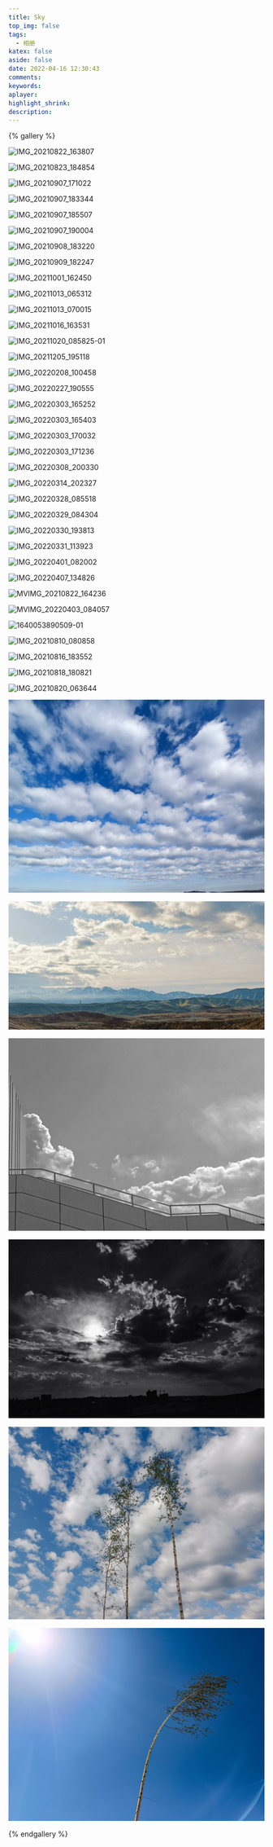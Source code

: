 ```yaml
---
title: Sky
top_img: false
tags:
  - 相册
katex: false
aside: false
date: 2022-04-16 12:30:43
comments:
keywords:
aplayer:
highlight_shrink:
description:
---
```



{% gallery %}

![IMG_20210822_163807](/gallery/sky/IMG_20210822_163807.jpg)

![IMG_20210823_184854](/gallery/sky/IMG_20210823_184854.jpg)

![IMG_20210907_171022](/gallery/sky/IMG_20210907_171022.jpg)

![IMG_20210907_183344](/gallery/sky/IMG_20210907_183344.jpg)

![IMG_20210907_185507](/gallery/sky/IMG_20210907_185507.jpg)

![IMG_20210907_190004](/gallery/sky/IMG_20210907_190004.jpg)

![IMG_20210908_183220](/gallery/sky/IMG_20210908_183220.jpg)

![IMG_20210909_182247](/gallery/sky/IMG_20210909_182247.jpg)

![IMG_20211001_162450](/gallery/sky/IMG_20211001_162450.jpg)

![IMG_20211013_065312](/gallery/sky/IMG_20211013_065312.jpg)

![IMG_20211013_070015](/gallery/sky/IMG_20211013_070015.jpg)

![IMG_20211016_163531](/gallery/sky/IMG_20211016_163531.jpg)

![IMG_20211020_085825-01](/gallery/sky/IMG_20211020_085825-01.jpeg)

![IMG_20211205_195118](/gallery/sky/IMG_20211205_195118.jpg)

![IMG_20220208_100458](/gallery/sky/IMG_20220208_100458.jpg)

![IMG_20220227_190555](/gallery/sky/IMG_20220227_190555.jpg)

![IMG_20220303_165252](/gallery/sky/IMG_20220303_165252.jpg)

![IMG_20220303_165403](/gallery/sky/IMG_20220303_165403.jpg)

![IMG_20220303_170032](/gallery/sky/IMG_20220303_170032.jpg)

![IMG_20220303_171236](/gallery/sky/IMG_20220303_171236.jpg)

![IMG_20220308_200330](/gallery/sky/IMG_20220308_200330.jpg)

![IMG_20220314_202327](/gallery/sky/IMG_20220314_202327.jpg)

![IMG_20220328_085518](/gallery/sky/IMG_20220328_085518.jpg)

![IMG_20220329_084304](/gallery/sky/IMG_20220329_084304.jpg)

![IMG_20220330_193813](/gallery/sky/IMG_20220330_193813.jpg)

![IMG_20220331_113923](/gallery/sky/IMG_20220331_113923.jpg)

![IMG_20220401_082002](/gallery/sky/IMG_20220401_082002.jpg)

![IMG_20220407_134826](/gallery/sky/IMG_20220407_134826.jpg)

![MVIMG_20210822_164236](/gallery/sky/MVIMG_20210822_164236.jpg)

![MVIMG_20220403_084057](/gallery/sky/MVIMG_20220403_084057.jpg)

![1640053890509-01](/gallery/sky/1640053890509-01.jpeg)

![IMG_20210810_080858](/gallery/sky/IMG_20210810_080858.jpg)

![IMG_20210816_183552](/gallery/sky/IMG_20210816_183552.jpg)

![IMG_20210818_180821](/gallery/sky/IMG_20210818_180821.jpg)

![IMG_20210820_063644](/gallery/sky/IMG_20210820_063644.jpg)

![IMG_20220426_095110](IMG_20220426_095110.jpg)

![IMG_20220426_222540](IMG_20220426_222540.jpg)

![IMG_20220430_004240](IMG_20220430_004240.jpg)

![IMG_20220428_195850_924](IMG_20220428_195850_924.jpg)



![IMG_20220426_093103 (1)](IMG_20220426_093103%20(1).jpg)

![IMG_20220430_140433 (1)](IMG_20220430_140433%20(1).jpg)

{% endgallery %}
